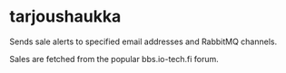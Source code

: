 # tarjoushaukka

Sends sale alerts to specified email addresses and RabbitMQ channels.

Sales are fetched from the popular bbs.io-tech.fi forum.
